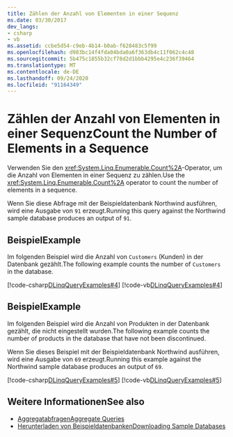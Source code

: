 ```yaml
---
title: Zählen der Anzahl von Elementen in einer Sequenz
ms.date: 03/30/2017
dev_langs:
- csharp
- vb
ms.assetid: ccbe5d54-c9eb-4b14-b0ab-f628483c5f99
ms.openlocfilehash: d983bc14f4fda04bda0a6f363db4c11f062c4c48
ms.sourcegitcommit: 5b475c1855b32cf78d2d1bbb4295e4c236f39464
ms.translationtype: MT
ms.contentlocale: de-DE
ms.lasthandoff: 09/24/2020
ms.locfileid: "91164349"
---
```

# <a name="count-the-number-of-elements-in-a-sequence"></a><span data-ttu-id="e43f9-102">Zählen der Anzahl von Elementen in einer Sequenz</span><span class="sxs-lookup"><span data-stu-id="e43f9-102">Count the Number of Elements in a Sequence</span></span>

<span data-ttu-id="e43f9-103">Verwenden Sie den <xref:System.Linq.Enumerable.Count%2A>-Operator, um die Anzahl von Elementen in einer Sequenz zu zählen.</span><span class="sxs-lookup"><span data-stu-id="e43f9-103">Use the <xref:System.Linq.Enumerable.Count%2A> operator to count the number of elements in a sequence.</span></span>  
  
 <span data-ttu-id="e43f9-104">Wenn Sie diese Abfrage mit der Beispieldatenbank Northwind ausführen, wird eine Ausgabe von `91` erzeugt.</span><span class="sxs-lookup"><span data-stu-id="e43f9-104">Running this query against the Northwind sample database produces an output of `91`.</span></span>  
  
## <a name="example"></a><span data-ttu-id="e43f9-105">Beispiel</span><span class="sxs-lookup"><span data-stu-id="e43f9-105">Example</span></span>  

 <span data-ttu-id="e43f9-106">Im folgenden Beispiel wird die Anzahl von `Customers` (Kunden) in der Datenbank gezählt.</span><span class="sxs-lookup"><span data-stu-id="e43f9-106">The following example counts the number of `Customers` in the database.</span></span>  
  
 [!code-csharp[DLinqQueryExamples#4](../../../../../../samples/snippets/csharp/VS_Snippets_Data/DLinqQueryExamples/cs/Program.cs#4)]
 [!code-vb[DLinqQueryExamples#4](../../../../../../samples/snippets/visualbasic/VS_Snippets_Data/DLinqQueryExamples/vb/Module1.vb#4)]  
  
## <a name="example"></a><span data-ttu-id="e43f9-107">Beispiel</span><span class="sxs-lookup"><span data-stu-id="e43f9-107">Example</span></span>  

 <span data-ttu-id="e43f9-108">Im folgenden Beispiel wird die Anzahl von Produkten in der Datenbank gezählt, die nicht eingestellt wurden.</span><span class="sxs-lookup"><span data-stu-id="e43f9-108">The following example counts the number of products in the database that have not been discontinued.</span></span>  
  
 <span data-ttu-id="e43f9-109">Wenn Sie dieses Beispiel mit der Beispieldatenbank Northwind ausführen, wird eine Ausgabe von `69` erzeugt.</span><span class="sxs-lookup"><span data-stu-id="e43f9-109">Running this example against the Northwind sample database produces an output of `69`.</span></span>  
  
 [!code-csharp[DLinqQueryExamples#5](../../../../../../samples/snippets/csharp/VS_Snippets_Data/DLinqQueryExamples/cs/Program.cs#5)]
 [!code-vb[DLinqQueryExamples#5](../../../../../../samples/snippets/visualbasic/VS_Snippets_Data/DLinqQueryExamples/vb/Module1.vb#5)]  
  
## <a name="see-also"></a><span data-ttu-id="e43f9-110">Weitere Informationen</span><span class="sxs-lookup"><span data-stu-id="e43f9-110">See also</span></span>

- [<span data-ttu-id="e43f9-111">Aggregatabfragen</span><span class="sxs-lookup"><span data-stu-id="e43f9-111">Aggregate Queries</span></span>](aggregate-queries.md)
- [<span data-ttu-id="e43f9-112">Herunterladen von Beispieldatenbanken</span><span class="sxs-lookup"><span data-stu-id="e43f9-112">Downloading Sample Databases</span></span>](downloading-sample-databases.md)
